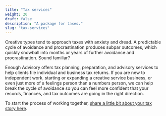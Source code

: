 ```yaml
---
title: "Tax services"
weight: 20
draft: false
description: "A package for taxes."
slug: "tax-services"
---
```


Creative types tend to approach taxes with anxiety and dread. A predictable cycle of avoidance and procrastination produces subpar outcomes, which quickly snowball into months or years of further avoidance and procrastination. Sound familiar?

Enough Advisory offers tax planning, preparation, and advisory services to help clients file individual and business tax returns. If you are new to independent work, starting or expanding a creative service business, or even just more of a feelings person than a numbers person, we can help break the cycle of avoidance so you can feel more confident that your records, finances, and tax outcomes are going in the right direction.

To start the process of working together, [share a little bit about your tax story here](https://www.cognitoforms.com/EnoughAdvisoryLLC/LetsExploreWorkingTogether).
